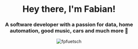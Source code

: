 <h1 align="center">Hey there, I'm Fabian!</h1>
<h3 align="center">A software developer with a passion for data, home automation, good music, cars and much more 🤘</h3>

<p align="center"> <img src="https://komarev.com/ghpvc/?username=fpfuetsch&label=Visitors%20Count&color=008f85&style=flat-square" alt="fpfuetsch" /> </p>
